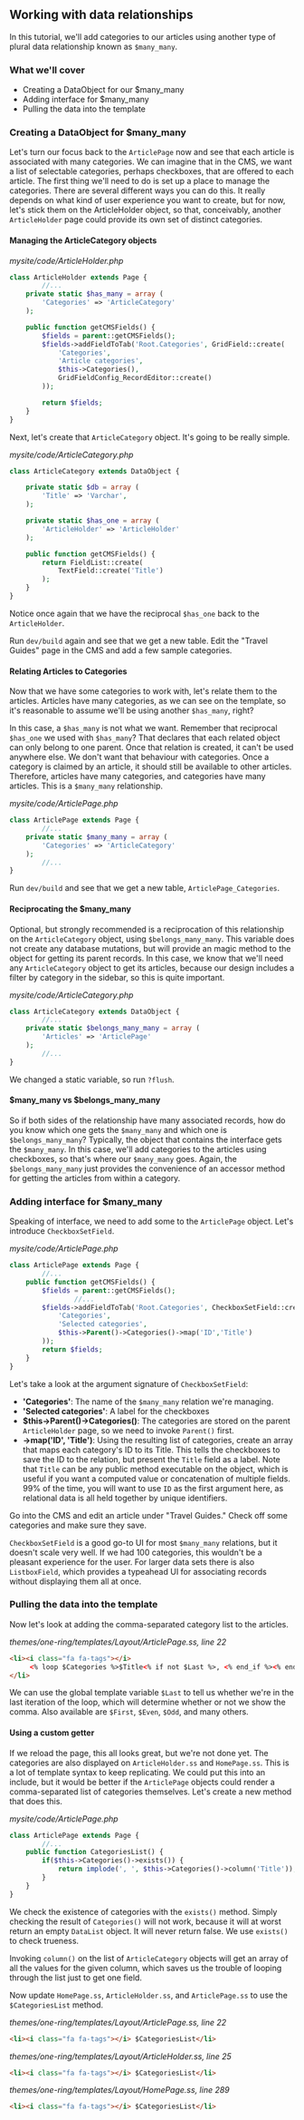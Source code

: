 ## Working with data relationships

In this tutorial, we'll add categories to our articles using another type of plural data relationship known as `$many_many`. 

### What we'll cover
* Creating a DataObject for our $many_many
* Adding interface for $many_many
* Pulling the data into the template

### Creating a DataObject for $many_many

Let's turn our focus back to the `ArticlePage` now and see that each article is associated with many categories. We can imagine that in the CMS, we want a list of selectable categories, perhaps checkboxes, that are offered to each article. The first thing we'll need to do is set up a place to manage the categories. There are several different ways you can do this. It really depends on what kind of user experience you want to create, but for now, let's stick them on the ArticleHolder object, so that, conceivably, another `ArticleHolder` page could provide its own set of distinct categories.

#### Managing the ArticleCategory objects

*mysite/code/ArticleHolder.php*
```php
class ArticleHolder extends Page {
        //...
	private static $has_many = array (
		'Categories' => 'ArticleCategory'
	);

	public function getCMSFields() {
		$fields = parent::getCMSFields();
		$fields->addFieldToTab('Root.Categories', GridField::create(
			'Categories',
			'Article categories',
			$this->Categories(),
			GridFieldConfig_RecordEditor::create()
		));

		return $fields;
	}
}
```

Next, let's create that `ArticleCategory` object. It's going to be really simple.

*mysite/code/ArticleCategory.php*
```php
class ArticleCategory extends DataObject {

	private static $db = array (
		'Title' => 'Varchar',
	);

	private static $has_one = array (
		'ArticleHolder' => 'ArticleHolder'
	);

	public function getCMSFields() {
		return FieldList::create(
			TextField::create('Title')
		);
	}
}
```
Notice once again that we have the reciprocal `$has_one` back to the `ArticleHolder`.

Run `dev/build` again and see that we get a new table. Edit the "Travel Guides" page in the CMS and add a few sample categories.

#### Relating Articles to Categories

Now that we have some categories to work with, let's relate them to the articles. Articles have many categories, as we can see on the template, so it's reasonable to assume we'll be using another `$has_many`, right?

In this case, a `$has_many` is not what we want. Remember that reciprocal `$has_one` we used with `$has_many`? That declares that each related object can only belong to one parent. Once that relation is created, it can't be used anywhere else. We don't want that behaviour with categories. Once a category is claimed by an article, it should still be available to other articles. Therefore, articles have many categories, and categories have many articles. This is a `$many_many` relationship.

*mysite/code/ArticlePage.php*
```php
class ArticlePage extends Page {
        //...
	private static $many_many = array (
		'Categories' => 'ArticleCategory'
	);
        //...
}
```
Run `dev/build` and see that we get a new table, `ArticlePage_Categories`.

#### Reciprocating the $many_many

Optional, but strongly recommended is a reciprocation of this relationship on the `ArticleCategory` object, using `$belongs_many_many`. This variable does not create any database mutations, but will provide an magic method to the object for getting its parent records. In this case, we know that we'll need any `ArticleCategory` object to get its articles, because our design includes a filter by category in the sidebar, so this is quite important.

*mysite/code/ArticleCategory.php*
```php
class ArticleCategory extends DataObject {
        //...
	private static $belongs_many_many = array (
		'Articles' => 'ArticlePage'
	);
        //...
}
```
We changed a static variable, so run `?flush`.

#### $many_many vs $belongs_many_many

So if both sides of the relationship have many associated records, how do you know which one gets the `$many_many` and which one is `$belongs_many_many`? Typically, the object that contains the interface gets the `$many_many`. In this case, we'll add categories to the articles using checkboxes, so that's where our `$many_many` goes. Again, the `$belongs_many_many` just provides the convenience of an accessor method for getting the articles from within a category.

### Adding interface for $many_many

Speaking of interface, we need to add some to the `ArticlePage` object. Let's introduce `CheckboxSetField`.

*mysite/code/ArticlePage.php*
```php
class ArticlePage extends Page {
        //...
	public function getCMSFields() {
		$fields = parent::getCMSFields();
                //...
		$fields->addFieldToTab('Root.Categories', CheckboxSetField::create(
			'Categories',
			'Selected categories',
			$this->Parent()->Categories()->map('ID','Title')
		));
		return $fields;
	}
}
```
Let's take a look at the argument signature of `CheckboxSetField`:

* **'Categories'**: The name of the `$many_many` relation we're managing.
* **'Selected categories'**: A label for the checkboxes
* **$this->Parent()->Categories()**: The categories are stored on the parent `ArticleHolder` page, so we need to invoke `Parent()` first.
* **->map('ID', 'Title')**: Using the resulting list of categories, create an array that maps each category's ID to its Title. This tells the checkboxes to save the ID to the relation, but present the `Title` field as a label. Note that `Title` can be any public method executable on the object, which is useful if you want a computed value or concatenation of multiple fields. 99% of the time, you will want to use `ID`  as the first argument here, as relational data is all held together by unique identifiers.

Go into the CMS and edit an article under "Travel Guides." Check off some categories and make sure they save.

`CheckboxSetField` is a good go-to UI for most `$many_many` relations, but it doesn't scale very well. If we had 100 categories, this wouldn't be a pleasant experience for the user. For larger data sets there is also `ListboxField`, which provides a typeahead UI for associating records without displaying them all at once.

### Pulling the data into the template

Now let's look at adding the comma-separated category list to the articles.

*themes/one-ring/templates/Layout/ArticlePage.ss, line 22*
```html
<li><i class="fa fa-tags"></i> 
     <% loop $Categories %>$Title<% if not $Last %>, <% end_if %><% end_loop %>
</li>
```
We can use the global template variable `$Last` to tell us whether we're in the last iteration of the loop, which will determine whether or not we show the comma.  Also available are `$First`, `$Even`, `$Odd`, and many others.

#### Using a custom getter

If we reload the page, this all looks great, but we're not done yet. The categories are also displayed on `ArticleHolder.ss` and `HomePage.ss`. This is a lot of template syntax to keep replicating. We could put this into an include, but it would be better if the `ArticlePage` objects could render a comma-separated list of categories themselves. Let's create a new method that does this.

*mysite/code/ArticlePage.php*
```php
class ArticlePage extends Page {
        //...
	public function CategoriesList() {
		if($this->Categories()->exists()) {
			return implode(', ', $this->Categories()->column('Title'));
		}
	}
}
```
We check the existence of categories with the `exists()` method. Simply checking the result of `Categories()` will not work, because it will at worst return an empty `DataList` object. It will never return false. We use `exists()` to check trueness.

Invoking `column()` on the list of `ArticleCategory` objects will get an array of all the values for the given column, which saves us the trouble of looping through the list just to get one field.

Now update `HomePage.ss`, `ArticleHolder.ss`, and `ArticlePage.ss` to use the `$CategoriesList` method.

*themes/one-ring/templates/Layout/ArticlePage.ss, line 22*
```html
<li><i class="fa fa-tags"></i> $CategoriesList</li>
``` 

*themes/one-ring/templates/Layout/ArticleHolder.ss, line 25*
```html
<li><i class="fa fa-tags"></i> $CategoriesList</li>
```

*themes/one-ring/templates/Layout/HomePage.ss, line 289*
```html
<li><i class="fa fa-tags"></i> $CategoriesList</li>
```
